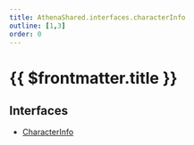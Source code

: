 ```yaml
---
title: AthenaShared.interfaces.characterInfo
outline: [1,3]
order: 0
---
```


# {{ $frontmatter.title }}


## Interfaces

- [CharacterInfo](../interfaces/shared_interfaces_characterInfo_CharacterInfo.md)
